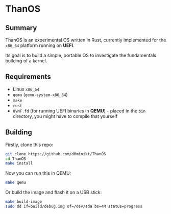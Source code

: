 # ThanOS

## Summary

ThanOS is an experimental OS written in Rust, currently implemented for the `x86_64` platform running on **UEFI**.

Its goal is to build a simple, portable OS to investigate the fundamentals building of a kernel.

## Requirements

 - Linux `x86_64`
 - `qemu` (`qemu-system-x86_64`)
 - `make`
 - `rust`
 - `OVMF.fd` (for running UEFI binaries in **QEMU**) - placed in the `bin` directory, you might have to compile that yourself

## Building

Firstly, clone this repo:
```bash
git clone https://github.com/d0minikt/ThanOS
cd ThanOS
make install
```

Now you can run this in QEMU:
```bash
make qemu
```

Or build the image and flash it on a USB stick:
```bash
make build-image
sudo dd if=build/debug.img of=/dev/sda bs=4M status=progress
```
